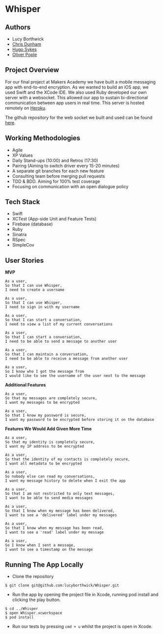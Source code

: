 # Whisper

## Authors

* Lucy Borthwick
* [Chris Dunham](https://github.com/cdunham1989)
* [Hugo Sykes](https://github.com/hugosykes)
* [Oliver Pople](https://github.com/oliverpople)

## Project Overview

For our final project at Makers Academy we have built a mobile messaging app with end-to-end encryption. As we wanted to build an iOS app, we used Swift and the XCode IDE. We also used Ruby developed our own server with a websocket. This allowed our app to sustain bi-directional communication between app users in real time. This server is hosted remotely on [Heroku](http://whisper-server2017.herokuapp.com/). 

The github repository for the web socket we built and used can be found [here](https://github.com/hugosykes/Demo-Chat-App).

## Working Methodologies

* Agile
* XP Values
* Daily Stand-ups (10:00) and Retros (17:30)
* Pairing (Aiming to switch driver every 15-20 minutes)
* A separate git branches for each new feature
* Consulting team before merging pull requests
* TDD & BDD. Aiming for 100% test coverage
* Focusing on communication with an open dialogue policy

## Tech Stack

* Swift
* XCTest (App-side Unit and Feature Tests)
* Firebase (database)
* Ruby
* Sinatra
* RSpec
* SimpleCov

## User Stories

**MVP**

```
As a user,
So that I can use Whisper,
I need to create a username

As a user,
So that I can use Whisper,
I need to sign in with my username

As a user,
So that I can start a conversation,
I need to view a list of my current conversations

As a user,
So that I can start a conversation,
I need to be able to send a message to another user

As a user,
So that I can maintain a conversation,
I need to be able to receive a message from another user

As a user,
So I know who I got the message from
I would like to see the username of the user next to the message
```

**Additional Features**

```
As a user,
So that my messages are completely secure,
I want my messages to be encrypted

As a user,
So that I know my password is secure,
I want my password to be encrypted before storing it on the database
```

 **Features We Would Add Given More Time**

```
As a user,
So that my identity is completely secure,
I want my IP address to be encrypted

As a user,
So that the identity of my contacts is completely secure,
I want all metadata to be encrypted

As a user,
So nobody else can read my conversations,
I want my message history to delete when I exit the app

As a user,
So that I am not restricted to only text messages,
I want to be able to send media messages

As a user,
So that I know when my message has been delivered,
I want to see a 'delivered' label under my messages

As a user,
So that I know when my message has been read,
I want to see a 'read' label under my message

As a user,
So I know when I sent a message,
I want to see a timestamp on the message
```

## Running The App Locally

* Clone the repository
```
$ git clone git@github.com:lucyborthwick/Whisper.git
```
* Run the app by opening the project file in Xcode, running pod install and clicking the play button.
```
$ cd ../Whisper
$ open Whisper.xcworkspace
$ pod install
```
* Run our tests by pressing `cmd + u` whilst the project is open in Xcode.
